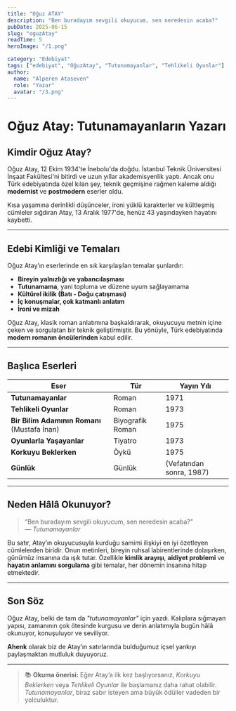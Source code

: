 ```yaml
---
title: "Oğuz ATAY"
description: "Ben buradayım sevgili okuyucum, sen neredesin acaba?"
pubDate: 2025-06-15
slug: "oguzAtay"
readTime: 5
heroImage: "/1.png"

category: "Edebiyat"
tags: ["edebiyat", "OğuzAtay", "Tutunamayanlar", "Tehlikeli Oyunlar"]
author:
  name: "Alperen Ataseven"
  role: "Yazar"
  avatar: "/3.png"
---
```


# Oğuz Atay: Tutunamayanların Yazarı

## Kimdir Oğuz Atay?

Oğuz Atay, 12 Ekim 1934'te İnebolu'da doğdu. İstanbul Teknik Üniversitesi İnşaat Fakültesi'ni bitirdi ve uzun yıllar akademisyenlik yaptı. Ancak onu Türk edebiyatında özel kılan şey, teknik geçmişine rağmen kaleme aldığı **modernist** ve **postmodern** eserler oldu.

Kısa yaşamına derinlikli düşünceler, ironi yüklü karakterler ve kültleşmiş cümleler sığdıran Atay, 13 Aralık 1977'de, henüz 43 yaşındayken hayatını kaybetti.

---

## Edebi Kimliği ve Temaları

Oğuz Atay’ın eserlerinde en sık karşılaşılan temalar şunlardır:

- **Bireyin yalnızlığı ve yabancılaşması**
- **Tutunamama**, yani topluma ve düzene uyum sağlayamama
- **Kültürel ikilik (Batı - Doğu çatışması)**
- **İç konuşmalar, çok katmanlı anlatım**
- **İroni ve mizah**

Oğuz Atay, klasik roman anlatımına başkaldırarak, okuyucuyu metnin içine çeken ve sorgulatan bir teknik geliştirmiştir. Bu yönüyle, Türk edebiyatında **modern romanın öncülerinden** kabul edilir.

---

## Başlıca Eserleri

| Eser | Tür | Yayın Yılı |
|------|-----|------------|
| **Tutunamayanlar** | Roman | 1971 |
| **Tehlikeli Oyunlar** | Roman | 1973 |
| **Bir Bilim Adamının Romanı** (Mustafa İnan) | Biyografik Roman | 1975 |
| **Oyunlarla Yaşayanlar** | Tiyatro | 1973 |
| **Korkuyu Beklerken** | Öykü | 1975 |
| **Günlük** | Günlük | (Vefatından sonra, 1987) |

---

## Neden Hâlâ Okunuyor?

> “Ben buradayım sevgili okuyucum, sen neredesin acaba?”  
> — *Tutunamayanlar*

Bu satır, Atay’ın okuyucusuyla kurduğu samimi ilişkiyi en iyi özetleyen cümlelerden biridir. Onun metinleri, bireyin ruhsal labirentlerinde dolaşırken, günümüz insanına da ışık tutar. Özellikle **kimlik arayışı**, **aidiyet problemi** ve **hayatın anlamını sorgulama** gibi temalar, her dönemin insanına hitap etmektedir.

---

## Son Söz

Oğuz Atay, belki de tam da *"tutunamayanlar"* için yazdı. Kalıplara sığmayan yapısı, zamanının çok ötesinde kurgusu ve derin anlatımıyla bugün hâlâ okunuyor, konuşuluyor ve seviliyor.

**Ahenk** olarak biz de Atay’ın satırlarında bulduğumuz içsel yankıyı paylaşmaktan mutluluk duyuyoruz.

---

> 📚 **Okuma önerisi:** Eğer Atay’a ilk kez başlıyorsanız, *Korkuyu Beklerken* veya *Tehlikeli Oyunlar* ile başlamanız daha rahat olabilir.  
> *Tutunamayanlar*, biraz sabır isteyen ama büyük ödüller vadeden bir yolculuktur.
